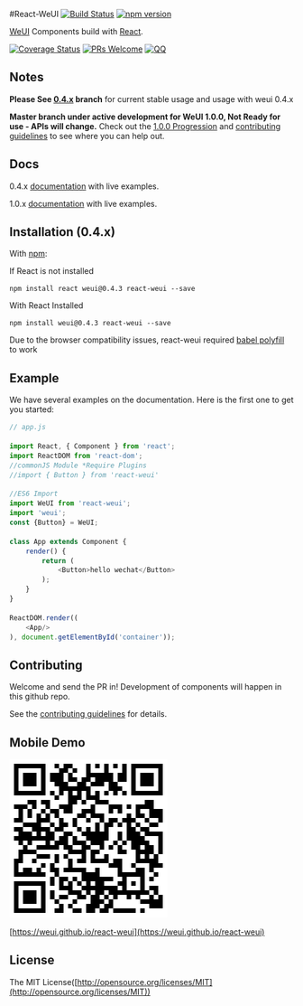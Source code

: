 #React-WeUI [![Build Status](https://travis-ci.org/weui/react-weui.svg?branch=master)](https://travis-ci.org/weui/react-weui) [![npm version](https://img.shields.io/npm/v/react-weui.svg)](https://www.npmjs.org/package/react-weui)

[WeUI](https://github.com/weui/weui) Components build with [React](http://facebook.github.io/react/).

[![Coverage Status](https://coveralls.io/repos/github/weui/react-weui/badge.svg?branch=master)](https://coveralls.io/github/weui/react-weui?branch=master)  [![PRs Welcome](https://img.shields.io/badge/PRs-welcome-brightgreen.svg)](CONTRIBUTING.md#pull-requests) [![QQ](http://pub.idqqimg.com/wpa/images/group.png)](http://jq.qq.com/?_wv=1027&k=413HLfV)

## Notes
__Please See [0.4.x](https://github.com/weui/react-weui/tree/0.4.x) branch__ for current stable usage and usage with weui 0.4.x

__Master branch under active development for WeUI 1.0.0, Not Ready for use - APIs will change.__
Check out the [1.0.0 Progression](https://github.com/weui/react-weui/projects/1) and [contributing guidelines](https://github.com/n7best/react-weui-1/blob/master/CONTRIBUTING.md) to see where you can help out.

## Docs


0.4.x [documentation](https://n7best.github.io/react-weui-doc-0.4.0) with live examples.

1.0.x [documentation](https://weui.github.io/react-weui/docs/) with live examples.

## Installation (0.4.x)

With [npm](http://npmjs.com/):

If React is not installed

```
npm install react weui@0.4.3 react-weui --save
```

With React Installed

```
npm install weui@0.4.3 react-weui --save
```

Due to the browser compatibility issues, react-weui required [babel polyfill](https://babeljs.io/docs/usage/polyfill/) to work

## Example

We have several examples on the documentation. Here is the first one to get you started:
```javascript
// app.js

import React, { Component } from 'react';
import ReactDOM from 'react-dom';
//commonJS Module *Require Plugins
//import { Button } from 'react-weui'

//ES6 Import
import WeUI from 'react-weui';
import 'weui';
const {Button} = WeUI;

class App extends Component {
    render() {
        return (
            <Button>hello wechat</Button>
        );
    }
}

ReactDOM.render((
    <App/>
), document.getElementById('container'));

```

## Contributing

Welcome and send the PR in! Development of components will happen in this github repo.

See the [contributing guidelines](https://github.com/n7best/react-weui-1/blob/master/CONTRIBUTING.md) for details.

## Mobile Demo

![react-weui](./docs/qrcode.png)

[https://weui.github.io/react-weui](https://weui.github.io/react-weui)

## License

The MIT License([http://opensource.org/licenses/MIT](http://opensource.org/licenses/MIT))


